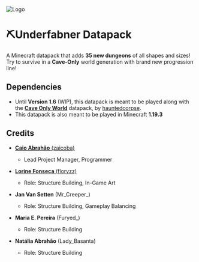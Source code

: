 
![Logo]([https://media.discordapp.net/attachments/1135962174544691365/1232135796660637817/fabner-underneath-logo.png?ex=66285b61&is=662709e1&hm=cfe54015ff2cb227943ae440d2307aea0865fd252965ea46ac3fd776091b82d7&=&format=webp&quality=lossless](https://media.discordapp.net/attachments/1135962174544691365/1232135796660637817/fabner-underneath-logo.png?ex=664756a1&is=66460521&hm=7446f3904dfeecc0705427deb8c620af20956cc73be707e3ec5b8a7d18867d8e&=&format=webp&quality=lossless))


# ⛏Underfabner Datapack

A Minecraft datapack that adds **35 new dungeons** of all shapes and sizes! \
Try to survive in a **Cave-Only** world generation with brand new progression line!


## Dependencies

- Until **Version 1.6** (WIP), this datapack is meant to be played along with the [**Cave Only World**](https://www.planetminecraft.com/data-pack/cave-only-world/) datapack, by [hauntedcorpse](https://www.fiverr.com/hauntedcorpse?source=order_page_user_stamp_link).
- This datapack is also meant to be played in Minecraft **1.19.3**

## Credits

- [**Caio Abrahão** (zaicoba)](https://github.com/caioabrahao)
  - Lead Project Manager, Programmer

- [**Lorine Fonseca** (floryzz)](https://github.com/lorinefonseca)
  - Role: Structure Building, In-Game Art

- **Jan Van Setten** (Mr_Creeper_)
  - Role: Structure Building,  Gameplay Balancing

- **Maria E. Pereira** (Furyed_)
  - Role: Structure Building

- **Natália Abrahão** (Lady_Basanta)
  - Role: Structure Building
